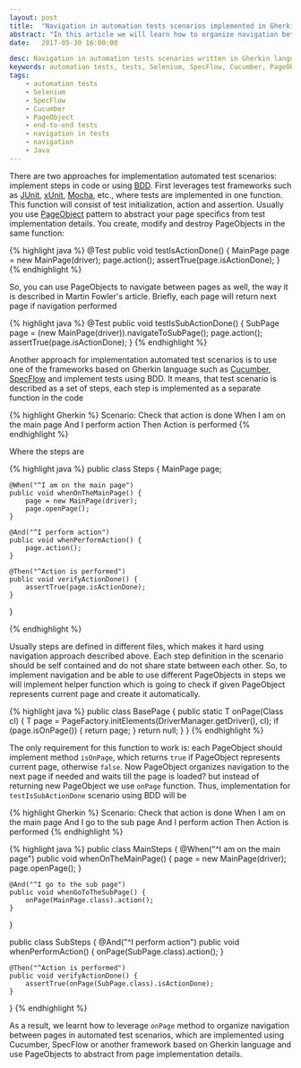 ```yaml
---
layout: post
title:  "Navigation in automation tests scenarios implemented in Gherkin language with PageObject pattern"
abstract: "In this article we will learn how to organize navigation between pages in automation tests scenarios that are implemented with Gherkin language (e.g. Cucumber, SpecFlow) and PageObject pattern."
date:   2017-05-30 16:00:00

desc: Navigation in automation tests scenarios written in Gherkin language with PageObject pattern
keywords: automation tests, tests, Selenium, SpecFlow, Cucumber, PageObject, end-to-end tests, automation, navigation, Java
tags:
    - automation tests
    - Selenium
    - SpecFlow
    - Cucumber
    - PageObject
    - end-to-end tests
    - navigation in tests
    - navigation
    - Java
---
```


There are two approaches for implementation automated test scenarios: implement steps in code or using [BDD][bdd]. First leverages test frameworks such as [JUnit][junit], [xUnit][xUnit], [Mocha][mocha], etc., where tests are implemented in one function. This function will consist of test initialization, action and assertion. Usually you use [PageObject][page_object] pattern to abstract your page specifics from test implementation details. You create, modify and destroy PageObjects in the same function:

{% highlight java %}
@Test
public void testIsActionDone() {
    MainPage page = new MainPage(driver);
    page.action();
    assertTrue(page.isActionDone);
}
{% endhighlight %}

So, you can use PageObjects to navigate between pages as well, the way it is described in Martin Fowler's article. Briefly, each page will return next page if navigation performed

{% highlight java %}
@Test
public void testIsSubActionDone() {
    SubPage page = (new MainPage(driver)).navigateToSubPage();
    page.action();
    assertTrue(page.isActionDone);
}
{% endhighlight %}

Another approach for implementation automated test scenarios is to use one of the frameworks based on Gherkin language such as [Cucumber][cucumber], [SpecFlow][spec_flow] and implement tests using BDD. It means, that test scenario is described as a set of steps, each step is implemented as a separate function in the code

{% highlight Gherkin  %}
Scenario: Check that action is done
    When I am on the main page
    And I perform action
    Then Action is performed
{% endhighlight %}

Where the steps are

{% highlight java %}
public class Steps {
    MainPage page;

    @When("^I am on the main page")
    public void whenOnTheMainPage() {
        page = new MainPage(driver);
        page.openPage();
    }

    @And("^I perform action")
    public void whenPerformAction() {
        page.action();
    }

    @Then("^Action is performed")
    public void verifyActionDone() {
        assertTrue(page.isActionDone);
    }
}

{% endhighlight %}

Usually steps are defined in different files, which makes it hard using navigation approach described above. Each step definition in the scenario should be self contained and do not share state between each other. So, to implement navigation and be able to use different PageObjects in steps we will implement helper function which is going to check if given PageObject represents current page and create it automatically.

{% highlight java %}
public class BasePage {
    public static <T extends AbstractPage> T onPage(Class<T> cl) {
        T page = PageFactory.initElements(DriverManager.getDriver(), cl);
        if (page.isOnPage()) {
            return page;
        }
        return null;
    }
}
{% endhighlight %}

The only requirement for this function to work is: each PageObject should implement method `isOnPage`, which returns `true` if PageObject represents current page, otherwise `false`. Now PageObject organizes navigation to the next page if needed and waits till the page is loaded? but instead of returning new PageObject we use `onPage` function. Thus, implementation for `testIsSubActionDone` scenario using BDD will be

{% highlight Gherkin  %}
Scenario: Check that action is done
    When I am on the main page
    And I go to the sub page
    And I perform action
    Then Action is performed
{% endhighlight %}

{% highlight java %}
public class MainSteps {
    @When("^I am on the main page")
    public void whenOnTheMainPage() {
        page = new MainPage(driver);
        page.openPage();
    }

    @And("^I go to the sub page")
    public void whenGoToTheSubPage() {
        onPage(MainPage.class).action();
    }
}

public class SubSteps {
    @And("^I perform action")
    public void whenPerformAction() {
        onPage(SubPage.class).action();
    }

    @Then("^Action is performed")
    public void verifyActionDone() {
        assertTrue(onPage(SubPage.class).isActionDone);
    }
}
{% endhighlight %}

As a result, we learnt how to leverage `onPage` method to organize navigation between pages in automated test scenarios, which are implemented using Cucumber, SpecFlow or another framework based on Gherkin language and use PageObjects to abstract from page implementation details.

[page_object]:https://martinfowler.com/bliki/PageObject.html
[junit]: http://junit.org
[xUnit]: https://xunit.github.io/
[mocha]: https://mochajs.org/
[cucumber]: https://cucumber.io
[spec_flow]: https://specflow.org/
[tdd]: https://en.wikipedia.org/wiki/Test-driven_development
[bdd]: https://en.wikipedia.org/wiki/Behavior-driven_development